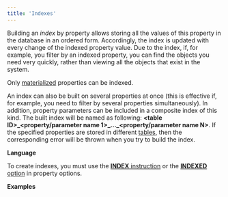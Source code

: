 ```yaml
---
title: 'Indexes'
---
```


Building an *index* by property allows storing all the values of this property in the database in an ordered form. Accordingly, the index is updated with every change of the indexed property value. Due to the index, if, for example, you filter by an indexed property, you can find the objects you need very quickly, rather than viewing all the objects that exist in the system.

Only [materialized](Materializations.md) properties can be indexed.

An index can also be built on several properties at once (this is effective if, for example, you need to filter by several properties simultaneously). In addition, property parameters can be included in a composite index of this kind. The built index will be named as following: **&lt;table ID&gt;\_&lt;property/parameter name 1&gt;\_...\_&lt;property/parameter name N&gt;**. If the specified properties are stored in different [tables](Tables.md), then the corresponding error will be thrown when you try to build the index.

**Language**

To create indexes, you must use the [**INDEX** instruction](INDEX_instruction.md) or the [**INDEXED** option](Property-options_7798786.html#Propertyoptions-indexed) in property options.

**Examples**


